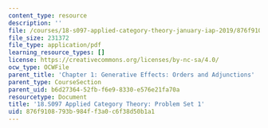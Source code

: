 ```yaml
---
content_type: resource
description: ''
file: /courses/18-s097-applied-category-theory-january-iap-2019/876f9108793b984ff3a0c6f38d50b1a1_18-s097iap19ps1.pdf
file_size: 231372
file_type: application/pdf
learning_resource_types: []
license: https://creativecommons.org/licenses/by-nc-sa/4.0/
ocw_type: OCWFile
parent_title: 'Chapter 1: Generative Effects: Orders and Adjunctions'
parent_type: CourseSection
parent_uid: b6d27364-52fb-f6e9-8330-e576e21fa70a
resourcetype: Document
title: '18.S097 Applied Category Theory: Problem Set 1'
uid: 876f9108-793b-984f-f3a0-c6f38d50b1a1
---
```

